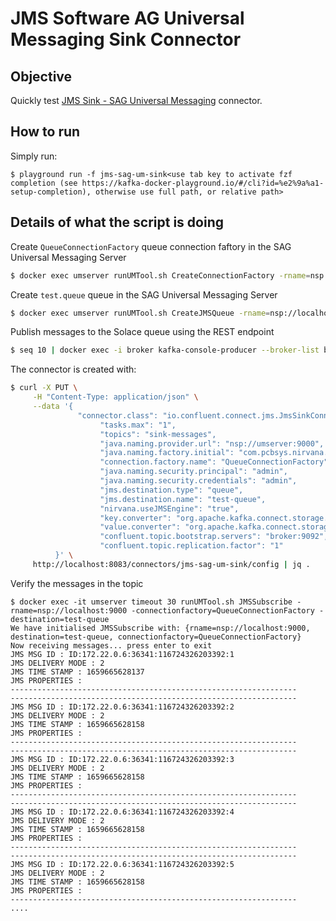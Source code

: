 # JMS Software AG Universal Messaging Sink Connector



## Objective

Quickly test [JMS Sink - SAG Universal Messaging](https://docs.confluent.io/kafka-connect-jms-sink/current/overview.html#features) connector.




## How to run

Simply run:

```
$ playground run -f jms-sag-um-sink<use tab key to activate fzf completion (see https://kafka-docker-playground.io/#/cli?id=%e2%9a%a1-setup-completion), otherwise use full path, or relative path>
```


## Details of what the script is doing

Create `QueueConnectionFactory` queue connection faftory in the SAG Universal Messaging Server 

```bash
$ docker exec umserver runUMTool.sh CreateConnectionFactory -rname=nsp://localhost:9000 -connectionurl=nsp://umserver:9000 -factoryname=QueueConnectionFactory -factorytype=queue

```

Create `test.queue` queue  in the SAG Universal Messaging Server 

```bash
$ docker exec umserver runUMTool.sh CreateJMSQueue -rname=nsp://localhost:9000 -queuename=test.queue

```

Publish messages to the Solace queue using the REST endpoint

```bash
$ seq 10 | docker exec -i broker kafka-console-producer --broker-list broker:9092 --topic sink-messages

```

The connector is created with:

```bash
$ curl -X PUT \
     -H "Content-Type: application/json" \
     --data '{
               "connector.class": "io.confluent.connect.jms.JmsSinkConnector",
                    "tasks.max": "1",
                    "topics": "sink-messages",
                    "java.naming.provider.url": "nsp://umserver:9000",
                    "java.naming.factory.initial": "com.pcbsys.nirvana.nSpace.NirvanaContextFactory",
                    "connection.factory.name": "QueueConnectionFactory",
                    "java.naming.security.principal": "admin",
                    "java.naming.security.credentials": "admin",
                    "jms.destination.type": "queue",
                    "jms.destination.name": "test-queue",
                    "nirvana.useJMSEngine": "true",
                    "key.converter": "org.apache.kafka.connect.storage.StringConverter",
                    "value.converter": "org.apache.kafka.connect.storage.StringConverter",
                    "confluent.topic.bootstrap.servers": "broker:9092",
                    "confluent.topic.replication.factor": "1"
          }' \
     http://localhost:8083/connectors/jms-sag-um-sink/config | jq .
```
Verify the messages in the topic 

```
$ docker exec -it umserver timeout 30 runUMTool.sh JMSSubscribe -rname=nsp://localhost:9000 -connectionfactory=QueueConnectionFactory -destination=test-queue 
We have initialised JMSSubscribe with: {rname=nsp://localhost:9000, destination=test-queue, connectionfactory=QueueConnectionFactory}
Now receiving messages... press enter to exit
JMS MSG ID : ID:172.22.0.6:36341:116724326203392:1
JMS DELIVERY MODE : 2
JMS TIME STAMP : 1659665628137
JMS PROPERTIES :
----------------------------------------------------------------
----------------------------------------------------------------
JMS MSG ID : ID:172.22.0.6:36341:116724326203392:2
JMS DELIVERY MODE : 2
JMS TIME STAMP : 1659665628158
JMS PROPERTIES :
----------------------------------------------------------------
----------------------------------------------------------------
JMS MSG ID : ID:172.22.0.6:36341:116724326203392:3
JMS DELIVERY MODE : 2
JMS TIME STAMP : 1659665628158
JMS PROPERTIES :
----------------------------------------------------------------
----------------------------------------------------------------
JMS MSG ID : ID:172.22.0.6:36341:116724326203392:4
JMS DELIVERY MODE : 2
JMS TIME STAMP : 1659665628158
JMS PROPERTIES :
----------------------------------------------------------------
----------------------------------------------------------------
JMS MSG ID : ID:172.22.0.6:36341:116724326203392:5
JMS DELIVERY MODE : 2
JMS TIME STAMP : 1659665628158
JMS PROPERTIES :
----------------------------------------------------------------
....
```

